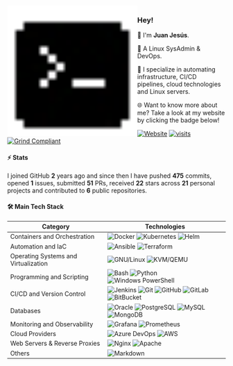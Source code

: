 <img align="left" src="./assets/favicon.svg" width="300" height="300" alt="Pixel Art Icon">

### Hey!

👾 I'm **Juan Jesús**.

🐧 A Linux SysAdmin & DevOps.

🚀 I specialize in automating infrastructure, CI/CD pipelines, cloud technologies and Linux servers.

🌐 Want to know more about me? Take a look at my website by clicking the badge below!

[![Website](https://img.shields.io/badge/Website-sh.juanje.net-313131?style=flat&labelColor=545454&color=313131)](https://github.com/JuanJesusAlejoSillero.gpg) [![visits](https://komarev.com/ghpvc/?username=JuanJesusAlejoSillero&style=flat&color=313131&label=visits&abbreviated=true)](https://github.com/JuanJesusAlejoSillero) [![Grind Compliant](https://img.shields.io/badge/Grind-Compliant-blue?style=flat&labelColor=545454&color=313131)](https://github.com/grindhousedev/grindlines)

#### ⚡ Stats

I joined GitHub **2** years ago and since then I have pushed **475** commits, opened **1** issues, submitted **51** PRs, received **22** stars across **21** personal projects and contributed to **6** public repositories.

#### 🛠️ Main Tech Stack

| Category                             | Technologies                                                                                                                                                                                                                                                                                                                                                                                                                                                                                                                                                                                                                                             |
|--------------------------------------|----------------------------------------------------------------------------------------------------------------------------------------------------------------------------------------------------------------------------------------------------------------------------------------------------------------------------------------------------------------------------------------------------------------------------------------------------------------------------------------------------------------------------------------------------------------------------------------------------------------------------------------------------------|
| Containers and Orchestration         | ![Docker](https://img.shields.io/badge/-Docker-ffffff?style=flat&labelColor=2496ED&color=2496ED&logo=docker&logoColor=ffffff) ![Kubernetes](https://img.shields.io/badge/-Kubernetes-ffffff?style=flat&labelColor=326CE5&color=326CE5&logo=kubernetes&logoColor=ffffff) ![Helm](https://img.shields.io/badge/-Helm-ffffff?style=flat&labelColor=0F1689&color=0F1689&logo=helm&logoColor=ffffff)                                                                                                                                                                                                                                                          |
| Automation and IaC                   | ![Ansible](https://img.shields.io/badge/-Ansible-ffffff?style=flat&labelColor=EE0000&color=EE0000&logo=ansible&logoColor=ffffff) ![Terraform](https://img.shields.io/badge/-Terraform-ffffff?style=flat&labelColor=623CE4&color=623CE4&logo=terraform&logoColor=ffffff)                                                                                                                                                                                                                                                                                                                                                                                  |
| Operating Systems and Virtualization | ![GNU/Linux](https://img.shields.io/badge/-GNU/Linux-ffffff?style=flat&labelColor=FCC624&color=FCC624&logo=linux&logoColor=000000) ![KVM/QEMU](https://img.shields.io/badge/-KVM/QEMU-ffffff?style=flat&labelColor=FF6600&color=FF6600&logo=qemu&logoColor=ffffff)                                                                                                                                                                                                                                                                                                                                                                                       |
| Programming and Scripting            | ![Bash](https://img.shields.io/badge/-Bash-ffffff?style=flat&labelColor=4EAA25&color=4EAA25&logo=gnu-bash&logoColor=ffffff) ![Python](https://img.shields.io/badge/-Python-ffffff?style=flat&labelColor=3776AB&color=3776AB&logo=python&logoColor=ffffff) ![Windows PowerShell](https://img.shields.io/badge/Windows-PowerShell-ffffff?style=flat&labelColor=263d57&color=263d57&logo=powershell&logoColor=ffffff)                                                                                                                                                                                                                                       |
| CI/CD and Version Control            | ![Jenkins](https://img.shields.io/badge/-Jenkins-ffffff?style=flat&labelColor=D24939&color=D24939&logo=jenkins&logoColor=ffffff) ![Git](https://img.shields.io/badge/-Git-ffffff?style=flat&labelColor=F05032&color=F05032&logo=git&logoColor=ffffff) ![GitHub](https://img.shields.io/badge/-GitHub-ffffff?style=flat&labelColor=181717&color=181717&logo=github&logoColor=ffffff) ![GitLab](https://img.shields.io/badge/-GitLab-ffffff?style=flat&labelColor=FC6D26&color=FC6D26&logo=gitlab&logoColor=ffffff) ![BitBucket](https://img.shields.io/badge/-BitBucket-ffffff?style=flat&labelColor=0052CC&color=0052CC&logo=bitbucket&logoColor=ffffff) |
| Databases                            | ![Oracle](https://img.shields.io/badge/Oracle-SQL-ffffff?style=flat&labelColor=F80000&color=F80000&logo=oracle&logoColor=ffffff) ![PostgreSQL](https://img.shields.io/badge/-PostgreSQL-ffffff?style=flat&labelColor=4169E1&color=4169E1&logo=postgresql&logoColor=ffffff) ![MySQL](https://img.shields.io/badge/-MySQL-ffffff?style=flat&labelColor=4479A1&color=4479A1&logo=mysql&logoColor=ffffff) ![MongoDB](https://img.shields.io/badge/-MongoDB-ffffff?style=flat&labelColor=47A248&color=47A248&logo=mongodb&logoColor=ffffff)                                                                                                                   |
| Monitoring and Observability         | ![Grafana](https://img.shields.io/badge/-Grafana-ffffff?style=flat&labelColor=F46800&color=F46800&logo=grafana&logoColor=ffffff) ![Prometheus](https://img.shields.io/badge/-Prometheus-ffffff?style=flat&labelColor=E6522C&color=E6522C&logo=prometheus&logoColor=ffffff)                                                                                                                                                                                                                                                                                                                                                                               |
| Cloud Providers                      | ![Azure DevOps](https://img.shields.io/badge/Microsoft-Azure%20DevOps-ffffff?style=flat&labelColor=0078d4&color=0078d4&logo=azure-devops&logoColor=ffffff) ![AWS](https://img.shields.io/badge/Amazon-AWS-ffffff?style=flat&labelColor=ff9900&color=ff9900&logo=amazon-aws&logoColor=ffffff)                                                                                                                                                                                                                                                                                                                                                             |
| Web Servers & Reverse Proxies        | ![Nginx](https://img.shields.io/badge/-Nginx-ffffff?style=flat&labelColor=009639&color=009639&logo=nginx&logoColor=ffffff) ![Apache](https://img.shields.io/badge/-Apache-ffffff?style=flat&labelColor=D22128&color=D22128&logo=apache&logoColor=ffffff)                                                                                                                                                                                                                                                                                                                                                                                                 |
| Others                               | ![Markdown](https://img.shields.io/badge/-Markdown-ffffff?style=flat&labelColor=000000&color=000000&logo=markdown&logoColor=ffffff)                                                                                                                                                                                                                                                                                                                                                                                                                                                                                                                      |
